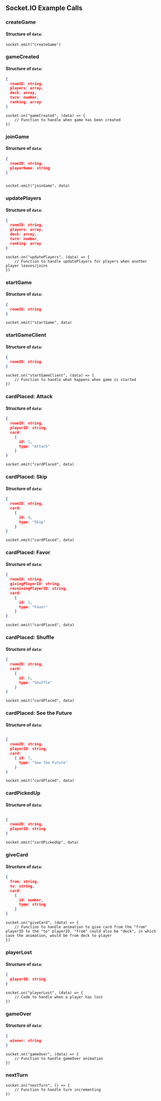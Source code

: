 ## Socket.IO Example Calls

### createGame
#### Structure of `data`:
```
socket.emit("createGame")
```

### gameCreated
#### Structure of `data`: 
```json 
{ 
  roomID: string, 
  players: array, 
  deck: array, 
  turn: number, 
  ranking: array
}
```
```
socket.on("gameCreated", (data) => {
    // Function to handle when game has been created
})
```

### joinGame
####  Structure of `data`: 
```json 
{ 
  roomID: string, 
  playerName: string
}
```
```

socket.emit("joinGame", data)
```

### updatePlayers
#### Structure of `data`: 
```json 
{ 
  roomID: string, 
  players: array,
  deck: array,
  turn: number,
  ranking: array
}
```

```
socket.on("updatePlayers", (data) => {
    // Function to handle updatePlayers for players when another player leaves/joins
})
```

### startGame
#### Structure of `data`: 
```json
{ 
  roomID: string
}
```

```
socket.emit("startGame", data)
```
### startGameClient
#### Structure of `data`: 
```json
{ 
  roomID: string
}
```

```
socket.on("startGameClient", (data) => {
    // Function to handle what happens when game is started
})
```

### cardPlaced: Attack
#### Structure of `data`: 
```json
{ 
  roomID: string,
  playerID: string,
  card: 
    { 
      id: 2, 
      type: "Attack"
    }
}
```
```
socket.emit("cardPlaced", data)
```

### cardPlaced: Skip
#### Structure of `data`: 
```json 
{ 
  roomID: string,
  card: 
    { 
      id: 4, 
      type: "Skip"
    }
}
```
```
socket.emit("cardPlaced", data)
```

### cardPlaced: Favor
#### Structure of `data`: 
```json
{ 
  roomID: string,
  givingPlayerID: string, 
  receivingPlayerID: string, 
  card: 
    { 
      id: 5, 
      type: "Favor"
    }
}
```

```
socket.emit("cardPlaced", data)
```

### cardPlaced: Shuffle
#### Structure of `data`: 
```json
{
  roomID: string,
  card: 
    {
      id: 6,
      type: "Shuffle"
    }
}
```

```
socket.emit("cardPlaced", data)
```

### cardPlaced: See the Future
#### Structure of `data`: 
```json

{ 
  roomID: string,
  playerID: string,
  card: 
    { id: 7,
      type: "See the Future"
    }
}
```

```
socket.emit("cardPlaced", data)
```

### cardPickedUp
#### Structure of `data`: 
```json

{
  roomID: string, 
  playerID: string
}
```

```
socket.emit("cardPickedUp", data)
```

### giveCard 
#### Structure of `data`: 
```json
{ 
  from: string,
  to: string,
  card: 
    { 
      id: number,
      type: string
    }
}
```
```
socket.on("giveCard", (data) => {
    // Function to handle animation to give card from the "from" playerID to the "to" playerID. "from" could also be "deck", in which case the animation, would be from deck to player
})
```
### playerLost
#### Structure of `data`: 
```json
{
  playerID: string
}
```
``` 
socket.on("playerLost", (data) => {
    // Code to handle when a player has lost
})
```

### gameOver
#### Structure of `data`: 
```json
{ 
  winner: string
}
```

```
socket.on("gameOver", (data) => {
    // Function to handle gameOver animation
})
```

### nextTurn
```
socket.on("nextTurn", () => {
    // Function to handle turn incrementing
})
```